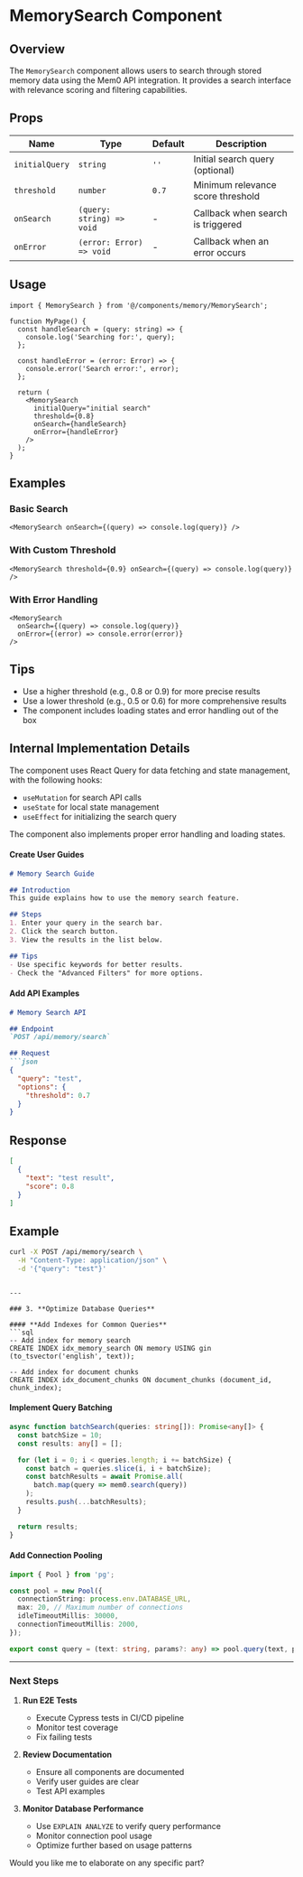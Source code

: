 # MemorySearch Component

## Overview
The `MemorySearch` component allows users to search through stored memory data using the Mem0 API integration. It provides a search interface with relevance scoring and filtering capabilities.

## Props
| Name | Type | Default | Description |
|------|------|---------|-------------|
| `initialQuery` | `string` | `''` | Initial search query (optional) |
| `threshold` | `number` | `0.7` | Minimum relevance score threshold |
| `onSearch` | `(query: string) => void` | - | Callback when search is triggered |
| `onError` | `(error: Error) => void` | - | Callback when an error occurs |

## Usage

```tsx
import { MemorySearch } from '@/components/memory/MemorySearch';

function MyPage() {
  const handleSearch = (query: string) => {
    console.log('Searching for:', query);
  };

  const handleError = (error: Error) => {
    console.error('Search error:', error);
  };

  return (
    <MemorySearch
      initialQuery="initial search"
      threshold={0.8}
      onSearch={handleSearch}
      onError={handleError}
    />
  );
}
```

## Examples

### Basic Search
```tsx
<MemorySearch onSearch={(query) => console.log(query)} />
```

### With Custom Threshold
```tsx
<MemorySearch threshold={0.9} onSearch={(query) => console.log(query)} />
```

### With Error Handling
```tsx
<MemorySearch 
  onSearch={(query) => console.log(query)}
  onError={(error) => console.error(error)}
/>
```

## Tips
- Use a higher threshold (e.g., 0.8 or 0.9) for more precise results
- Use a lower threshold (e.g., 0.5 or 0.6) for more comprehensive results
- The component includes loading states and error handling out of the box

## Internal Implementation Details
The component uses React Query for data fetching and state management, with the following hooks:
- `useMutation` for search API calls
- `useState` for local state management
- `useEffect` for initializing the search query

The component also implements proper error handling and loading states.

#### **Create User Guides**
```markdown:docs/guides/memory-search.md
# Memory Search Guide

## Introduction
This guide explains how to use the memory search feature.

## Steps
1. Enter your query in the search bar.
2. Click the search button.
3. View the results in the list below.

## Tips
- Use specific keywords for better results.
- Check the "Advanced Filters" for more options.
```

#### **Add API Examples**
```markdown:docs/api/memory-search.md
# Memory Search API

## Endpoint
`POST /api/memory/search`

## Request
```json
{
  "query": "test",
  "options": {
    "threshold": 0.7
  }
}
```

## Response
```json
[
  {
    "text": "test result",
    "score": 0.8
  }
]
```

## Example
```bash
curl -X POST /api/memory/search \
  -H "Content-Type: application/json" \
  -d '{"query": "test"}'
```
```

---

### 3. **Optimize Database Queries**

#### **Add Indexes for Common Queries**
```sql
-- Add index for memory search
CREATE INDEX idx_memory_search ON memory USING gin (to_tsvector('english', text));

-- Add index for document chunks
CREATE INDEX idx_document_chunks ON document_chunks (document_id, chunk_index);
```

#### **Implement Query Batching**
```typescript:src/modules/memory/mem0-service.ts
async function batchSearch(queries: string[]): Promise<any[]> {
  const batchSize = 10;
  const results: any[] = [];

  for (let i = 0; i < queries.length; i += batchSize) {
    const batch = queries.slice(i, i + batchSize);
    const batchResults = await Promise.all(
      batch.map(query => mem0.search(query))
    );
    results.push(...batchResults);
  }

  return results;
}
```

#### **Add Connection Pooling**
```typescript:src/lib/db.ts
import { Pool } from 'pg';

const pool = new Pool({
  connectionString: process.env.DATABASE_URL,
  max: 20, // Maximum number of connections
  idleTimeoutMillis: 30000,
  connectionTimeoutMillis: 2000,
});

export const query = (text: string, params?: any) => pool.query(text, params);
```

---

### Next Steps

1. **Run E2E Tests**
   - Execute Cypress tests in CI/CD pipeline
   - Monitor test coverage
   - Fix failing tests

2. **Review Documentation**
   - Ensure all components are documented
   - Verify user guides are clear
   - Test API examples

3. **Monitor Database Performance**
   - Use `EXPLAIN ANALYZE` to verify query performance
   - Monitor connection pool usage
   - Optimize further based on usage patterns

Would you like me to elaborate on any specific part? 